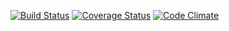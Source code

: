 [![Build Status](https://travis-ci.org/proxiex/More-Recipes.svg?branch=develop)](https://travis-ci.org/proxiex/More-Recipes)
[![Coverage Status](https://coveralls.io/repos/github/proxiex/More-Recipes/badge.svg?branch=develop)](https://coveralls.io/github/proxiex/More-Recipes?branch=develop)
[![Code Climate](https://codeclimate.com/github/proxiex/More-Recipes.png)](https://codeclimate.com/github/proxiex/More-Recipes)
